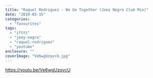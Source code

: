 ```yaml
---
title: "Raquel Rodriguez - We Go Together (Joey Negro Club Mix)"
date: "2019-03-15"
categories: 
  - "favourites"
tags: 
  - "ifttt"
  - "joey-negro"
  - "raquel-rodriguez"
  - "youtube"
enclosure: ""
coverImage: "Ve6wgUzqvcU.jpg"
---
```


https://youtu.be/Ve6wgUzqvcU
